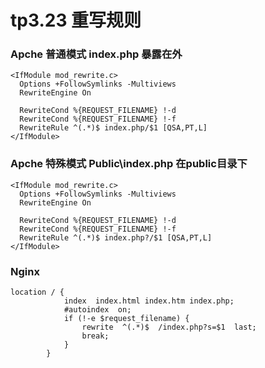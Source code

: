 # tp3.23 重写规则 
### Apche 普通模式 index.php 暴露在外
```
<IfModule mod_rewrite.c>
  Options +FollowSymlinks -Multiviews
  RewriteEngine On

  RewriteCond %{REQUEST_FILENAME} !-d
  RewriteCond %{REQUEST_FILENAME} !-f
  RewriteRule ^(.*)$ index.php/$1 [QSA,PT,L]
</IfModule>
```
### Apche 特殊模式 Public\index.php 在public目录下
```
<IfModule mod_rewrite.c>
  Options +FollowSymlinks -Multiviews
  RewriteEngine On

  RewriteCond %{REQUEST_FILENAME} !-d
  RewriteCond %{REQUEST_FILENAME} !-f
  RewriteRule ^(.*)$ index.php?/$1 [QSA,PT,L]
</IfModule>
```

### Nginx
```
location / {
            index  index.html index.htm index.php;
            #autoindex  on;
            if (!-e $request_filename) {
                rewrite  ^(.*)$  /index.php?s=$1  last;
                break;
            }
        }
```